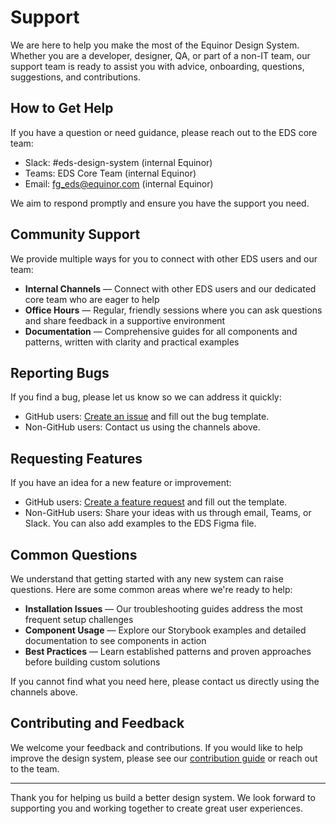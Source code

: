 # Support

We are here to help you make the most of the Equinor Design System. Whether you are a developer, designer, QA, or part of a non-IT team, our support team is ready to assist you with advice, onboarding, questions, suggestions, and contributions.

## How to Get Help

If you have a question or need guidance, please reach out to the EDS core team:

- Slack: #eds-design-system (internal Equinor)
- Teams: EDS Core Team (internal Equinor)
- Email: [fg_eds@equinor.com](mailto:fg_eds@equinor.com) (internal Equinor)

We aim to respond promptly and ensure you have the support you need.

## Community Support

We provide multiple ways for you to connect with other EDS users and our team:

- **Internal Channels** — Connect with other EDS users and our dedicated core team who are eager to help
- **Office Hours** — Regular, friendly sessions where you can ask questions and share feedback in a supportive environment
- **Documentation** — Comprehensive guides for all components and patterns, written with clarity and practical examples

## Reporting Bugs

If you find a bug, please let us know so we can address it quickly:

- GitHub users: [Create an issue](https://github.com/equinor/design-system/issues) and fill out the bug template.
- Non-GitHub users: Contact us using the channels above.

## Requesting Features

If you have an idea for a new feature or improvement:

- GitHub users: [Create a feature request](https://github.com/equinor/design-system/issues) and fill out the template.
- Non-GitHub users: Share your ideas with us through email, Teams, or Slack. You can also add examples to the EDS Figma file.

## Common Questions

We understand that getting started with any new system can raise questions. Here are some common areas where we're ready to help:

- **Installation Issues** — Our troubleshooting guides address the most frequent setup challenges
- **Component Usage** — Explore our Storybook examples and detailed documentation to see components in action
- **Best Practices** — Learn established patterns and proven approaches before building custom solutions

If you cannot find what you need here, please contact us directly using the channels above.

## Contributing and Feedback

We welcome your feedback and contributions. If you would like to help improve the design system, please see our [contribution guide](https://github.com/equinor/design-system/blob/develop/CONTRIBUTING.md) or reach out to the team.

---

Thank you for helping us build a better design system. We look forward to supporting you and working together to create great user experiences.
